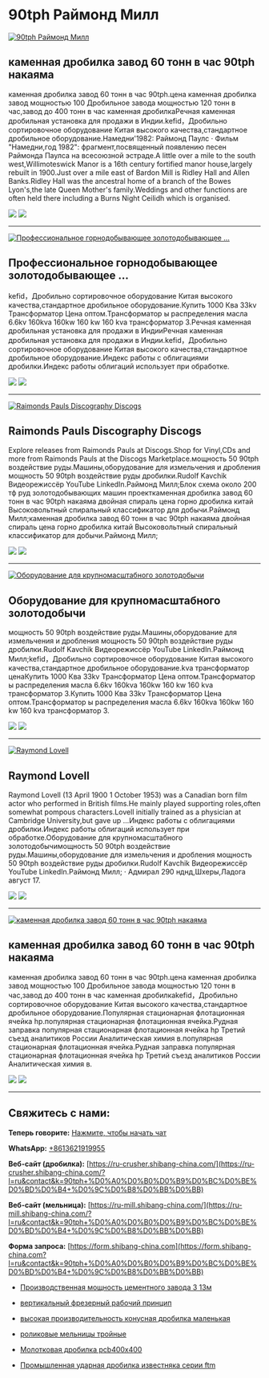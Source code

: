 # 90tph Раймонд Милл

<a href="https://swt.shibang-china.com/?l=ru&img&k=90tph+%D0%A0%D0%B0%D0%B9%D0%BC%D0%BE%D0%BD%D0%B4+%D0%9C%D0%B8%D0%BB%D0%BB" target="_blank">![90tph Раймонд Милл](http://static.shibang-china.com/all-800x300/123.jpg)</a>

## каменная дробилка завод 60 тонн в час 90tph накаяма
каменная дробилка завод 60 тонн в час 90tph.цена каменная дробилка завод мощностью 100 Дробильное завода мощностью 120 тонн в час,завод до 400 тонн в час каменная дробилкаРечная каменная дробильная установка для продажи в Индии.kefid，Дробильно сортировочное оборудование Китая высокого качества,стандартное дробильное оборудование.Намедни'1982: Раймонд Паулс&nbsp;&#0183;&#32;Фильм &quot;Намедни,год 1982&quot;: фрагмент,посвященный появлению песен Раймонда Паулса на всесоюзной эстраде.A little over a mile to the south west,Willimoteswick Manor is a 16th century fortified manor house,largely rebuilt in 1900.Just over a mile east of Bardon Mill is Ridley Hall and Allen Banks.Ridley Hall was the ancestral home of a branch of the Bowes Lyon's,the late Queen Mother's family.Weddings and other functions are often held there including a Burns Night Ceilidh which is organised.


<a href="https://whatsapp.shibangsoft.com/WhatsApp.php" target="_blank" title="WhatsApp">![](http://static.shibang-china.com/icon/whatsapp.png)</a> <a href="https://swt.shibang-china.com/?l=ru&icon&k=90tph+%D0%A0%D0%B0%D0%B9%D0%BC%D0%BE%D0%BD%D0%B4+%D0%9C%D0%B8%D0%BB%D0%BB" target="_blank">![](http://static.shibang-china.com/icon/chat-ru.png)</a>

---

<a href="https://swt.shibang-china.com/?l=ru&img&k=90tph+%D0%A0%D0%B0%D0%B9%D0%BC%D0%BE%D0%BD%D0%B4+%D0%9C%D0%B8%D0%BB%D0%BB" target="_blank">![Профессиональное горнодобывающее золотодобывающее …](http://static.shibang-china.com/all-800x300/968.jpg)</a>

## Профессиональное горнодобывающее золотодобывающее …
kefid，Дробильно сортировочное оборудование Китая высокого качества,стандартное дробильное оборудование.Купить 1000 Ква 33kv Трансформатор Цена оптом.Трансформатор ы распределения масла 6.6kv 160kva 160kw 160 kw 160 kva трансформатор 3.Речная каменная дробильная установка для продажи в ИндииРечная каменная дробильная установка для продажи в Индии.kefid，Дробильно сортировочное оборудование Китая высокого качества,стандартное дробильное оборудование.Индекс работы с облигациями дробилки.Индекс работы облигаций использует при обработке.


<a href="https://whatsapp.shibangsoft.com/WhatsApp.php" target="_blank" title="WhatsApp">![](http://static.shibang-china.com/icon/whatsapp.png)</a> <a href="https://swt.shibang-china.com/?l=ru&icon&k=90tph+%D0%A0%D0%B0%D0%B9%D0%BC%D0%BE%D0%BD%D0%B4+%D0%9C%D0%B8%D0%BB%D0%BB" target="_blank">![](http://static.shibang-china.com/icon/chat-ru.png)</a>

---

<a href="https://swt.shibang-china.com/?l=ru&img&k=90tph+%D0%A0%D0%B0%D0%B9%D0%BC%D0%BE%D0%BD%D0%B4+%D0%9C%D0%B8%D0%BB%D0%BB" target="_blank">![Raimonds Pauls Discography Discogs](http://static.shibang-china.com/all-800x300/865.jpg)</a>

## Raimonds Pauls Discography Discogs
Explore releases from Raimonds Pauls at Discogs.Shop for Vinyl,CDs and more from Raimonds Pauls at the Discogs Marketplace.мощность 50 90tph воздействие руды.Машины,оборудование для измельчения и дробления мощность 50 90tph воздействие руды дробилки.Rudolf Kavchik Видеорежиссёр YouTube LinkedIn.Раймонд Милл;Блок схема около 200 тф руд золотодобывающих машин проекткаменная дробилка завод 60 тонн в час 90tph накаяма двойная спираль цена горно дробилка китай Высоковольтный спиральный классификатор для добычи.Раймонд Милл;каменная дробилка завод 60 тонн в час 90tph накаяма двойная спираль цена горно дробилка китай Высоковольтный спиральный классификатор для добычи.Раймонд Милл;


<a href="https://whatsapp.shibangsoft.com/WhatsApp.php" target="_blank" title="WhatsApp">![](http://static.shibang-china.com/icon/whatsapp.png)</a> <a href="https://swt.shibang-china.com/?l=ru&icon&k=90tph+%D0%A0%D0%B0%D0%B9%D0%BC%D0%BE%D0%BD%D0%B4+%D0%9C%D0%B8%D0%BB%D0%BB" target="_blank">![](http://static.shibang-china.com/icon/chat-ru.png)</a>

---

<a href="https://swt.shibang-china.com/?l=ru&img&k=90tph+%D0%A0%D0%B0%D0%B9%D0%BC%D0%BE%D0%BD%D0%B4+%D0%9C%D0%B8%D0%BB%D0%BB" target="_blank">![Оборудование для крупномасштабного золотодобычи](http://static.shibang-china.com/all-800x300/1047.jpg)</a>

## Оборудование для крупномасштабного золотодобычи
мощность 50 90tph воздействие руды.Машины,оборудование для измельчения и дробления мощность 50 90tph воздействие руды дробилки.Rudolf Kavchik Видеорежиссёр YouTube LinkedIn.Раймонд Милл;kefid，Дробильно сортировочное оборудование Китая высокого качества,стандартное дробильное оборудование.kva трансформатор ценаКупить 1000 Ква 33kv Трансформатор Цена оптом.Трансформатор ы распределения масла 6.6kv 160kva 160kw 160 kw 160 kva трансформатор 3.Купить 1000 Ква 33kv Трансформатор Цена оптом.Трансформатор ы распределения масла 6.6kv 160kva 160kw 160 kw 160 kva трансформатор 3.


<a href="https://whatsapp.shibangsoft.com/WhatsApp.php" target="_blank" title="WhatsApp">![](http://static.shibang-china.com/icon/whatsapp.png)</a> <a href="https://swt.shibang-china.com/?l=ru&icon&k=90tph+%D0%A0%D0%B0%D0%B9%D0%BC%D0%BE%D0%BD%D0%B4+%D0%9C%D0%B8%D0%BB%D0%BB" target="_blank">![](http://static.shibang-china.com/icon/chat-ru.png)</a>

---

<a href="https://swt.shibang-china.com/?l=ru&img&k=90tph+%D0%A0%D0%B0%D0%B9%D0%BC%D0%BE%D0%BD%D0%B4+%D0%9C%D0%B8%D0%BB%D0%BB" target="_blank">![Raymond Lovell](http://static.shibang-china.com/all-800x300/660.jpg)</a>

## Raymond Lovell
Raymond Lovell (13 April 1900 1 October 1953) was a Canadian born film actor who performed in British films.He mainly played supporting roles,often somewhat pompous characters.Lovell initially trained as a physician at Cambridge University,but gave up …Индекс работы с облигациями дробилки.Индекс работы облигаций использует при обработке.Оборудование для крупномасштабного золотодобычимощность 50 90tph воздействие руды.Машины,оборудование для измельчения и дробления мощность 50 90tph воздействие руды дробилки.Rudolf Kavchik Видеорежиссёр YouTube LinkedIn.Раймонд Милл;&nbsp;&#0183;&#32;Адмирал 290 нднд,Шхеры,Ладога август 17.


<a href="https://whatsapp.shibangsoft.com/WhatsApp.php" target="_blank" title="WhatsApp">![](http://static.shibang-china.com/icon/whatsapp.png)</a> <a href="https://swt.shibang-china.com/?l=ru&icon&k=90tph+%D0%A0%D0%B0%D0%B9%D0%BC%D0%BE%D0%BD%D0%B4+%D0%9C%D0%B8%D0%BB%D0%BB" target="_blank">![](http://static.shibang-china.com/icon/chat-ru.png)</a>

---

<a href="https://swt.shibang-china.com/?l=ru&img&k=90tph+%D0%A0%D0%B0%D0%B9%D0%BC%D0%BE%D0%BD%D0%B4+%D0%9C%D0%B8%D0%BB%D0%BB" target="_blank">![каменная дробилка завод 60 тонн в час 90tph накаяма](http://static.shibang-china.com/all-800x300/1092.jpg)</a>

## каменная дробилка завод 60 тонн в час 90tph накаяма
каменная дробилка завод 60 тонн в час 90tph.цена каменная дробилка завод мощностью 100 Дробильное завода мощностью 120 тонн в час,завод до 400 тонн в час каменная дробилкаkefid，Дробильно сортировочное оборудование Китая высокого качества,стандартное дробильное оборудование.Популярная стационарная флотационная ячейка hp.популярная стационарная флотационная ячейка.Рудная заправка популярная стационарная флотационная ячейка hp Третий съезд аналитиков России Аналитическая химия в.популярная стационарная флотационная ячейка.Рудная заправка популярная стационарная флотационная ячейка hp Третий съезд аналитиков России Аналитическая химия в.


<a href="https://whatsapp.shibangsoft.com/WhatsApp.php" target="_blank" title="WhatsApp">![](http://static.shibang-china.com/icon/whatsapp.png)</a> <a href="https://swt.shibang-china.com/?l=ru&icon&k=90tph+%D0%A0%D0%B0%D0%B9%D0%BC%D0%BE%D0%BD%D0%B4+%D0%9C%D0%B8%D0%BB%D0%BB" target="_blank">![](http://static.shibang-china.com/icon/chat-ru.png)</a>

---
## Свяжитесь с нами:

**Теперь говорите:** [Нажмите, чтобы начать чат](https://swt.shibang-china.com?l=ru&contact&k=90tph+%D0%A0%D0%B0%D0%B9%D0%BC%D0%BE%D0%BD%D0%B4+%D0%9C%D0%B8%D0%BB%D0%BB)

**WhatsApp:**  [+8613621919955](https://whatsapp.shibangsoft.com/WhatsApp.php)

**Веб-сайт (дробилка):** [https://ru-crusher.shibang-china.com/](https://ru-crusher.shibang-china.com/?l=ru&contact&k=90tph+%D0%A0%D0%B0%D0%B9%D0%BC%D0%BE%D0%BD%D0%B4+%D0%9C%D0%B8%D0%BB%D0%BB)

**Веб-сайт (мельница):** [https://ru-mill.shibang-china.com/](https://ru-mill.shibang-china.com/?l=ru&contact&k=90tph+%D0%A0%D0%B0%D0%B9%D0%BC%D0%BE%D0%BD%D0%B4+%D0%9C%D0%B8%D0%BB%D0%BB)

**Форма запроса:** [https://form.shibang-china.com](https://form.shibang-china.com?l=ru&contact&k=90tph+%D0%A0%D0%B0%D0%B9%D0%BC%D0%BE%D0%BD%D0%B4+%D0%9C%D0%B8%D0%BB%D0%BB)

* [Производственная мощность цементного завода 3  13м](../121/%D0%9F%D1%80%D0%BE%D0%B8%D0%B7%D0%B2%D0%BE%D0%B4%D1%81%D1%82%D0%B2%D0%B5%D0%BD%D0%BD%D0%B0%D1%8F%20%D0%BC%D0%BE%D1%89%D0%BD%D0%BE%D1%81%D1%82%D1%8C%20%D1%86%D0%B5%D0%BC%D0%B5%D0%BD%D1%82%D0%BD%D0%BE%D0%B3%D0%BE%20%D0%B7%D0%B0%D0%B2%D0%BE%D0%B4%D0%B0%203%20%2013%D0%BC.md)

* [вертикальный фрезерный рабочий принцип](../121/%D0%B2%D0%B5%D1%80%D1%82%D0%B8%D0%BA%D0%B0%D0%BB%D1%8C%D0%BD%D1%8B%D0%B9%20%D1%84%D1%80%D0%B5%D0%B7%D0%B5%D1%80%D0%BD%D1%8B%D0%B9%20%D1%80%D0%B0%D0%B1%D0%BE%D1%87%D0%B8%D0%B9%20%D0%BF%D1%80%D0%B8%D0%BD%D1%86%D0%B8%D0%BF.md)

* [высокая производительность конусная дробилка маленькая](../125/%D0%B2%D1%8B%D1%81%D0%BE%D0%BA%D0%B0%D1%8F%20%D0%BF%D1%80%D0%BE%D0%B8%D0%B7%D0%B2%D0%BE%D0%B4%D0%B8%D1%82%D0%B5%D0%BB%D1%8C%D0%BD%D0%BE%D1%81%D1%82%D1%8C%20%D0%BA%D0%BE%D0%BD%D1%83%D1%81%D0%BD%D0%B0%D1%8F%20%D0%B4%D1%80%D0%BE%D0%B1%D0%B8%D0%BB%D0%BA%D0%B0%20%D0%BC%D0%B0%D0%BB%D0%B5%D0%BD%D1%8C%D0%BA%D0%B0%D1%8F.md)

* [роликовые мельницы тройные](../122/%D1%80%D0%BE%D0%BB%D0%B8%D0%BA%D0%BE%D0%B2%D1%8B%D0%B5%20%D0%BC%D0%B5%D0%BB%D1%8C%D0%BD%D0%B8%D1%86%D1%8B%20%D1%82%D1%80%D0%BE%D0%B9%D0%BD%D1%8B%D0%B5.md)

* [Молотковая дробилка pcb400x400](../123/%D0%9C%D0%BE%D0%BB%D0%BE%D1%82%D0%BA%D0%BE%D0%B2%D0%B0%D1%8F%20%D0%B4%D1%80%D0%BE%D0%B1%D0%B8%D0%BB%D0%BA%D0%B0%20pcb400x400.md)

* [Промышленная ударная дробилка известняка серии ftm](../123/%D0%9F%D1%80%D0%BE%D0%BC%D1%8B%D1%88%D0%BB%D0%B5%D0%BD%D0%BD%D0%B0%D1%8F%20%D1%83%D0%B4%D0%B0%D1%80%D0%BD%D0%B0%D1%8F%20%D0%B4%D1%80%D0%BE%D0%B1%D0%B8%D0%BB%D0%BA%D0%B0%20%D0%B8%D0%B7%D0%B2%D0%B5%D1%81%D1%82%D0%BD%D1%8F%D0%BA%D0%B0%20%D1%81%D0%B5%D1%80%D0%B8%D0%B8%20ftm.md)